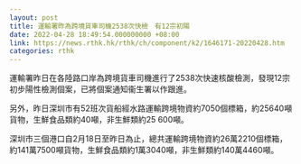 ```yaml
---
layout: post
title: 運輸署昨為跨境貨車司機2538次快檢　有12宗初陽
date: 2022-04-28 18:49:54.000000000 +08:00
link: https://news.rthk.hk/rthk/ch/component/k2/1646171-20220428.htm
categories: rthk
---
```


運輸署昨日在各陸路口岸為跨境貨車司機進行了2538次快速核酸檢測，發現12宗初步陽性檢測個案，已將個案通知衞生署以作跟進。

另外，昨日深圳市有52班次貨船經水路運輸跨境物資約7050個標箱，約25640噸貨物，生鮮食品類約40噸，非生鮮類約25 600噸。

深圳市三個港口自2月18日至昨日為止，總共運輸跨境物資約26萬2210個標箱，約141萬7500噸貨物，生鮮食品類約1萬3040噸，非生鮮類約140萬4460噸。
